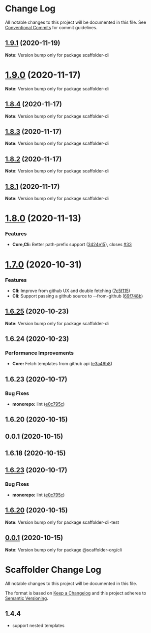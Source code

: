 # Change Log

All notable changes to this project will be documented in this file.
See [Conventional Commits](https://conventionalcommits.org) for commit guidelines.

## [1.9.1](https://github.com/galElmalah/scaffolder/compare/scaffolder-cli@1.9.0...scaffolder-cli@1.9.1) (2020-11-19)

**Note:** Version bump only for package scaffolder-cli





# [1.9.0](https://github.com/galElmalah/scaffolder/compare/scaffolder-cli@1.8.4...scaffolder-cli@1.9.0) (2020-11-17)

**Note:** Version bump only for package scaffolder-cli





## [1.8.4](https://github.com/galElmalah/scaffolder/compare/scaffolder-cli@1.8.3...scaffolder-cli@1.8.4) (2020-11-17)

**Note:** Version bump only for package scaffolder-cli





## [1.8.3](https://github.com/galElmalah/scaffolder/compare/scaffolder-cli@1.8.2...scaffolder-cli@1.8.3) (2020-11-17)

**Note:** Version bump only for package scaffolder-cli





## [1.8.2](https://github.com/galElmalah/scaffolder/compare/scaffolder-cli@1.8.1...scaffolder-cli@1.8.2) (2020-11-17)

**Note:** Version bump only for package scaffolder-cli





## [1.8.1](https://github.com/galElmalah/scaffolder/compare/scaffolder-cli@1.8.0...scaffolder-cli@1.8.1) (2020-11-17)

**Note:** Version bump only for package scaffolder-cli





# [1.8.0](https://github.com/galElmalah/scaffolder/compare/scaffolder-cli@1.7.0...scaffolder-cli@1.8.0) (2020-11-13)


### Features

* **Core,Cli:** Better path-prefix support ([3424e15](https://github.com/galElmalah/scaffolder/commit/3424e15c7ae543f63e034d6ae8567f08f95383ed)), closes [#33](https://github.com/galElmalah/scaffolder/issues/33)





# [1.7.0](https://github.com/galElmalah/scaffolder/compare/scaffolder-cli@1.6.25...scaffolder-cli@1.7.0) (2020-10-31)


### Features

* **Cli:** Improve from github UX and double fetching ([7c5f115](https://github.com/galElmalah/scaffolder/commit/7c5f1151e73cc728ac168139d93528d965ca4331))
* **Cli:** Support passing a github source to --from-github ([69f748b](https://github.com/galElmalah/scaffolder/commit/69f748b4e0750cf3589b6bc84d4840a86e626605))





## [1.6.25](https://github.com/galElmalah/scaffolder/compare/scaffolder-cli@1.6.24...scaffolder-cli@1.6.25) (2020-10-23)

**Note:** Version bump only for package scaffolder-cli





## 1.6.24 (2020-10-23)


### Performance Improvements

* **Core:** Fetch templates from github api ([e3a46b8](https://github.com/galElmalah/scaffolder/commit/e3a46b87e5674d8938b15362175eff221d884bf4))



## 1.6.23 (2020-10-17)


### Bug Fixes

* **monorepo:** lint ([e0c795c](https://github.com/galElmalah/scaffolder/commit/e0c795c5dd38fc906ee5fdeae4d28acc555329a8))



## 1.6.20 (2020-10-15)



## 0.0.1 (2020-10-15)



## 1.6.18 (2020-10-15)





## [1.6.23](https://github.com/galElmalah/scaffolder/compare/v1.6.20...v1.6.23) (2020-10-17)


### Bug Fixes

* **monorepo:** lint ([e0c795c](https://github.com/galElmalah/scaffolder/commit/e0c795c5dd38fc906ee5fdeae4d28acc555329a8))





## [1.6.20](https://github.com/galElmalah/scaffolder/compare/v0.0.1...v1.6.20) (2020-10-15)

**Note:** Version bump only for package scaffolder-cli-test





## [0.0.1](https://github.com/galElmalah/scaffolder/compare/v1.6.18...v0.0.1) (2020-10-15)

**Note:** Version bump only for package @scaffolder-org/cli





# Scaffolder Change Log

All notable changes to this project will be documented in this file.

The format is based on [Keep a Changelog](http://keepachangelog.com/) and this project adheres to [Semantic Versioning](http://semver.org/).

## 1.4.4

- support nested templates
